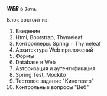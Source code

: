 _**WEB**_ в `Java`.

Блок состоит из:

1. Введение
2. Html, Bootstrap, Thymeleaf
3. Контроллеры. Spring + Thymeleaf
4. Архитектура Web приложений
5. Формы
6. Database в Web
7. Авторизация и аутентификация
8. Spring Test, Mockito
9. Тестовое задание "Кинотеатр"
10. Контрольные вопросы "Веб"